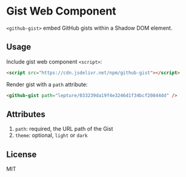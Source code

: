 # Gist Web Component

`<github-gist>` embed GitHub gists within a Shadow DOM element.

## Usage

Include gist web component `<script>`:

```html
<script src="https://cdn.jsdelivr.net/npm/github-gist"></script>
```

Render gist with a `path` attribute:

```html
<github-gist path="lepture/033239da19f4e3246d1f34bcf20844dd" />
```

## Attributes

1. `path`: required, the URL path of the Gist
2. `theme`: optional, `light` or `dark`

## License

MIT

